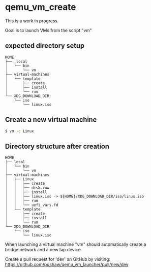 # qemu_vm_create

This is a work in progress.

Goal is to launch VMs from the script "vm"

## expected directory setup
```
HOME
├── .local
│   └── bin
│       └── vm
├── virtual-machines
│   └── template
│       ├── create
│       ├── install
│       └── run
└── XDG_DOWNLOAD_DIR
    └── iso
        └── linux.iso
```

## Create a new virtual machine
```bash
$ vm -c Linux
```

## Directory structure after creation
```
HOME
├── local
│   └── bin
│       └── vm
├── virtual-machines
│   ├── Linux
│   │   ├── create
│   │   ├── disk.cow
│   │   ├── install
│   │   ├── linux.iso -> ${HOME}/XDG_DOWNLOAD_DIR/iso/linux.iso
│   │   ├── run
│   │   └── uefi_vars.fd
│   └── template
│       ├── create
│       ├── install
│       └── run
└── XDG_DOWNLOAD_DIR
    └── iso
        └── linux.iso
```

When launching a virtual machine "vm" should automatically create a bridge network and a new tap device

Create a pull request for 'dev' on GitHub by visiting:
https://github.com/poshaw/qemu_vm_launcher/pull/new/dev
